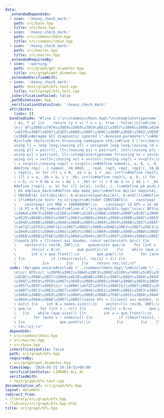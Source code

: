 ```yaml
---
data:
  _extendedDependsOn:
  - icon: ':heavy_check_mark:'
    path: src/base.hpp
    title: src/base.hpp
  - icon: ':heavy_check_mark:'
    path: src/common/chmin.hpp
    title: src/common/chmin.hpp
  - icon: ':heavy_check_mark:'
    path: src/macros.hpp
    title: src/macros.hpp
  _extendedRequiredBy:
  - icon: ':warning:'
    path: src/graph/get_diameter.hpp
    title: src/graph/get_diameter.hpp
  _extendedVerifiedWith:
  - icon: ':heavy_check_mark:'
    path: test/graph/bfs.test.cpp
    title: test/graph/bfs.test.cpp
  _isVerificationFailed: false
  _pathExtension: hpp
  _verificationStatusIcon: ':heavy_check_mark:'
  attributes:
    links: []
  bundledCode: "#line 2 \"src/common/chmin.hpp\"\n\ntemplate<typename T>\nbool chmin(T\
    \ &x, T y) {\n    return (y < x) ? x = y, true : false;\n}\n#line 2 \"src/base.hpp\"\
    \n// UF\u306E\u7A7A\u30E9\u30E0\u30C0\u6E21\u3057\u3066\u308B\u6240\u306E\u5F15\
    \u6570\u3067\u6587\u53E5\u8A00\u308F\u308C\u308B\u306E\u3092\u9ED9\u3089\u305B\
    \u308B\n#pragma GCC diagnostic ignored \"-Wunused-parameter\"\n#define _USE_MATH_DEFINES\n\
    #include <bits/stdc++.h>\nusing namespace std;\n#line 3 \"src/macros.hpp\"\n\n\
    using ll = long long;\nusing ull = unsigned long long;\nusing ld = long double;\n\
    using pll = pair<ll, ll>;\nusing pii = pair<int, int>;\nusing pli = pair<ll, int>;\n\
    using pil = pair<int, ll>;\ntemplate<typename T>\nusing vv = vector<vector<T>>;\n\
    using vvl = vv<ll>;\nusing vvi = vv<int>;\nusing vvpll = vv<pll>;\nusing vvpli\
    \ = vv<pli>;\nusing vvpil = vv<pil>;\n#define name4(i, a, b, c, d, e, ...) e\n\
    #define rep(...) name4(__VA_ARGS__, rep4, rep3, rep2, rep1)(__VA_ARGS__)\n#define\
    \ rep1(i, a) for (ll i = 0, _aa = a; i < _aa; i++)\n#define rep2(i, a, b) for\
    \ (ll i = a, _bb = b; i < _bb; i++)\n#define rep3(i, a, b, c) for (ll i = a, _bb\
    \ = b; (c > 0 && a <= i && i < _bb) or (c < 0 && a >= i && i > _bb); i += c)\n\
    #define rrep(i, a, b) for (ll i=(a); i>(b); i--)\n#define pb push_back\n#define\
    \ eb emplace_back\n#define mkp make_pair\n#define ALL(A) begin(A), end(A)\n#define\
    \ UNIQUE(A) sort(ALL(A)), A.erase(unique(ALL(A)), A.end())\n#define elif else\
    \ if\n#define tostr to_string\n\n#ifndef CONSTANTS\n    constexpr ll INF = 1e18;\n\
    \    constexpr int MOD = 1000000007;\n    constexpr ld EPS = 1e-10;\n    constexpr\
    \ ld PI = M_PI;\n#endif\n#line 4 \"src/graph/bfs.hpp\"\n\n// BFS\n// \u30FB\u30E1\
    \u30A4\u30F3\u306E\u51E6\u7406\u5185\u306B\u30D9\u30BF\u8CBC\u308A\u3057\u3066\
    \u4E2D\u8EAB\u3061\u3087\u3063\u3068\u3044\u3058\u308B\u304C\u3059\u3050\u3067\
    \u304D\u308B\u3088\u3046\u306B\u30E9\u30E0\u30C0\u306B\u3057\u305F\u3002\n// \u3000\
    (\u672C\u5F53\u306F[&]\u3067\u96D1\u306B\u30AD\u30E3\u30D7\u30C1\u30E3\u3057\u305F\
    \u3044\u3051\u3069\u3001\u3053\u308C\u3084\u308B\u3068\u30B0\u30ED\u30FC\u30D0\
    \u30EB\u306B\u7F6E\u3051\u306A\u3044\u307F\u305F\u3044\u306A\u306E\u3067\u3002\
    )\nauto bfs = [](const vvi &nodes, const vector<int> &src) {\n    int N = nodes.size();\n\
    \    vector<ll> res(N, INF);\n    queue<int> que;\n    for (int s : src) {\n \
    \       res[s] = 0;\n        que.push(s);\n    }\n    while (que.size()) {\n \
    \       int u = que.front();\n        que.pop();\n        for (auto v : nodes[u])\
    \ {\n            if (chmin(res[v], res[u] + 1)) {\n                que.push(v);\n\
    \            }\n        }\n    }\n    return res;\n};\n"
  code: "#pragma once\n#include \"../common/chmin.hpp\"\n#include \"../macros.hpp\"\
    \n\n// BFS\n// \u30FB\u30E1\u30A4\u30F3\u306E\u51E6\u7406\u5185\u306B\u30D9\u30BF\
    \u8CBC\u308A\u3057\u3066\u4E2D\u8EAB\u3061\u3087\u3063\u3068\u3044\u3058\u308B\
    \u304C\u3059\u3050\u3067\u304D\u308B\u3088\u3046\u306B\u30E9\u30E0\u30C0\u306B\
    \u3057\u305F\u3002\n// \u3000(\u672C\u5F53\u306F[&]\u3067\u96D1\u306B\u30AD\u30E3\
    \u30D7\u30C1\u30E3\u3057\u305F\u3044\u3051\u3069\u3001\u3053\u308C\u3084\u308B\
    \u3068\u30B0\u30ED\u30FC\u30D0\u30EB\u306B\u7F6E\u3051\u306A\u3044\u307F\u305F\
    \u3044\u306A\u306E\u3067\u3002)\nauto bfs = [](const vvi &nodes, const vector<int>\
    \ &src) {\n    int N = nodes.size();\n    vector<ll> res(N, INF);\n    queue<int>\
    \ que;\n    for (int s : src) {\n        res[s] = 0;\n        que.push(s);\n \
    \   }\n    while (que.size()) {\n        int u = que.front();\n        que.pop();\n\
    \        for (auto v : nodes[u]) {\n            if (chmin(res[v], res[u] + 1))\
    \ {\n                que.push(v);\n            }\n        }\n    }\n    return\
    \ res;\n};\n"
  dependsOn:
  - src/common/chmin.hpp
  - src/macros.hpp
  - src/base.hpp
  isVerificationFile: false
  path: src/graph/bfs.hpp
  requiredBy:
  - src/graph/get_diameter.hpp
  timestamp: '2024-05-31 16:19:51+09:00'
  verificationStatus: LIBRARY_ALL_AC
  verifiedWith:
  - test/graph/bfs.test.cpp
documentation_of: src/graph/bfs.hpp
layout: document
redirect_from:
- /library/src/graph/bfs.hpp
- /library/src/graph/bfs.hpp.html
title: src/graph/bfs.hpp
---
```

